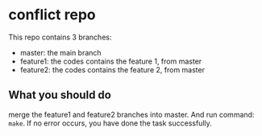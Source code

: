 # conflict repo

This repo contains 3 branches:

- master: the main branch
- feature1: the codes contains the feature 1, from master
- feature2: the codes contains the feature 2, from master

## What you should do

merge the feature1 and feature2 branches into master. And run command: `make`. If no error occurs, you have done the task successfully.
